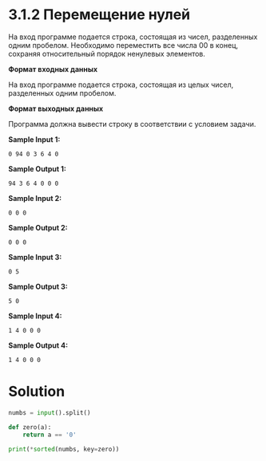 # 3.1.2 Перемещение нулей
На вход программе подается строка, состоящая из чисел, разделенных одним пробелом. Необходимо переместить все числа 00 в конец, сохраняя относительный порядок ненулевых элементов. 

**Формат входных данных**

На вход программе подается строка, состоящая из целых чисел, разделенных одним пробелом.

**Формат выходных данных**

Программа должна вывести строку в соответствии с условием задачи.

**Sample Input 1:**
```
0 94 0 3 6 4 0
```
**Sample Output 1:**
```
94 3 6 4 0 0 0
```
**Sample Input 2:**
```
0 0 0
```
**Sample Output 2:**
```
0 0 0
```
**Sample Input 3:**
```
0 5
```
**Sample Output 3:**
```
5 0
```
**Sample Input 4:**
```
1 4 0 0 0
```
**Sample Output 4:**
```
1 4 0 0 0
```
# Solution
```python
numbs = input().split()

def zero(a):
    return a == '0'

print(*sorted(numbs, key=zero))
```
